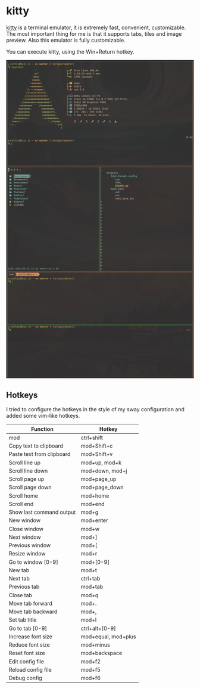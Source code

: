 # kitty

[kitty](https://github.com/kovidgoyal/kitty/) is a terminal emulator, it is
extremely fast, convenient, customizable. The most important thing for me is
that it supports tabs, tiles and image preview. Also this emulator is fully
customizable.

You can execute kitty, using the Win+Return hotkey.

![kitty](kitty-full.png "kitty")

## Hotkeys

I tried to configure the hotkeys in the style of my sway configuration and
added some vim-like hotkeys.

| Function                  | Hotkey              |
|---------------------------|---------------------|
| mod                       | ctrl+shift          |
| Copy text to clipboard    | mod+Shift+c         |
| Paste text from clipboard | mod+Shift+v         |
| Scroll line up            | mod+up, mod+k       |
| Scroll line down          | mod+down, mod+j     |
| Scroll page up            | mod+page_up         |
| Scroll page down          | mod+page_down       |
| Scroll home               | mod+home            |
| Scroll end                | mod+end             |
| Show last command output  | mod+g               |
| New window                | mod+enter           |
| Close window              | mod+w               |
| Next window               | mod+]               |
| Previous window           | mod+[               |
| Resize window             | mod+r               |
| Go to window [0-9]        | mod+[0-9]           |
| New tab                   | mod+t               |
| Next tab                  | ctrl+tab            |
| Previous tab              | mod+tab             |
| Close tab                 | mod+q               |
| Move tab forward          | mod+.               |
| Move tab backward         | mod+,               |
| Set tab title             | mod+l               |
| Go to tab [0-9]           | ctrl+alt+[0-9]      |
| Increase font size        | mod+equal, mod+plus |
| Reduce font size          | mod+minus           |
| Reset font size           | mod+backspace       |
| Edit config file          | mod+f2              |
| Reload config file        | mod+f5              |
| Debug config              | mod+f6              |
